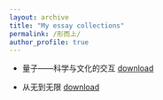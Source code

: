 ```yaml
---
layout: archive
title: "My essay collections"
permalink: /形而上/
author_profile: true
---
```


* 量子——科学与文化的交互 [download](http://wdscultan.github.io/files/Quantum2023.pdf)

* 从无到无限 [download](http://wdscultan.github.io/files/Infinity.pdf)
